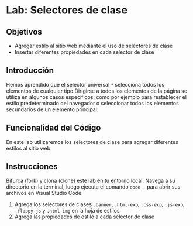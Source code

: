 # Lab: Selectores de clase

## Objetivos
- Agregar estilo al sitio web mediante el uso de selectores de clase
- Insertar diferentes propiedades en cada selector de clase


## Introducción 
Hemos aprendido que el selector universal `*` selecciona todos los elementos de cualquier tipo.Dirigirse a todos los elementos de la página se utiliza en algunos casos específicos, como por ejemplo para restablecer el estilo predeterminado del navegador o seleccionar todos los elementos secundarios de un elemento principal.


## Funcionalidad del Código
En este lab utilizaremos los selectores de clase para agregar diferentes estilos al sitio web

## Instrucciones
Bifurca (fork) y clona (clone) este lab en tu entorno local. Navega a su directorio en la terminal, luego ejecuta el comando `code .` para abrir sus archivos en Visual Studio Code. 

1. Agrega los selectores de clases `.banner`, `.html-exp`, `.css-exp`, `.js-exp`, `.flappy-js` y `.html-img` en la hoja de estilos
2. Agrega las propiedades de estilo a cada selector de clase
